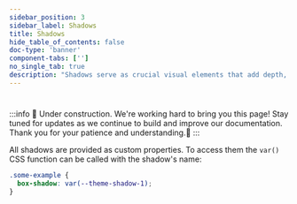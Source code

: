 ```yaml
---
sidebar_position: 3
sidebar_label: Shadows
title: Shadows
hide_table_of_contents: false
doc-type: 'banner'
component-tabs: ['']
no_single_tab: true
description: "Shadows serve as crucial visual elements that add depth, create dimension, and enhance the perception of hierarchy within your application."
---
```


# 

:::info
🚧 Under construction. We're working hard to bring you this page! Stay tuned for updates as we continue to build and improve our documentation. Thank you for your patience and understanding.🚧
:::

All shadows are provided as custom properties.
To access them the `var()` CSS function can be called with the shadow's name:

```css
.some-example {
  box-shadow: var(--theme-shadow-1);
}
```

